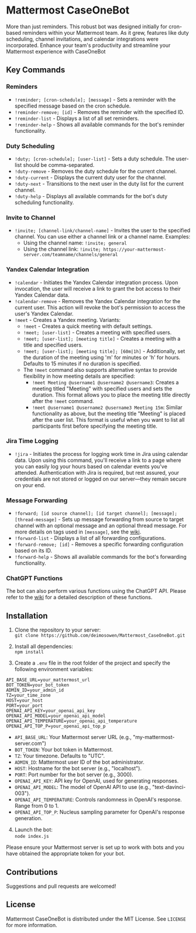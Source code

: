 # Mattermost CaseOneBot

More than just reminders. This robust bot was designed initially for cron-based reminders within your Mattermost team. As it grew, features like duty scheduling, channel invitations, and calendar integrations were incorporated. Enhance your team's productivity and streamline your Mattermost experience with CaseOneBot

## Key Commands

### Reminders
* `!reminder; [cron-schedule]; [message]` - Sets a reminder with the specified message based on the cron schedule.
* `!reminder-remove; [id]` - Removes the reminder with the specified ID.
* `!reminder-list` - Displays a list of all set reminders.
* `!reminder-help` - Shows all available commands for the bot's reminder functionality.

### Duty Scheduling
* `!duty; [cron-schedule]; [user-list]` - Sets a duty schedule. The user-list should be comma-separated.
* `!duty-remove` - Removes the duty schedule for the current channel.
* `!duty-current` - Displays the current duty user for the channel.
* `!duty-next` - Transitions to the next user in the duty list for the current channel.
* `!duty-help` - Displays all available commands for the bot's duty scheduling functionality.

### Invite to Channel
* `!invite; [channel-link/channel-name]` - Invites the user to the specified channel. You can use either a channel link or a channel name.
   Examples:
   - Using the channel name: `!invite; general`
   - Using the channel link: `!invite; https://your-mattermost-server.com/teamname/channels/general`

### Yandex Calendar Integration
* `!calendar` - Initiates the Yandex Calendar integration process. Upon invocation, the user will receive a link to grant the bot access to their Yandex Calendar data.
* `!calendar-remove` - Removes the Yandex Calendar integration for the current user. This action will revoke the bot's permission to access the user's Yandex Calendar.
* `!meet` - Creates a Yandex meeting. Variants:
   - `!meet` - Creates a quick meeting with default settings.
   - `!meet; [user-list]` - Creates a meeting with specified users.
   - `!meet; [user-list]; [meeting title]` - Creates a meeting with a title and specified users.
   - `!meet; [user-list]; [meeting title]; [60m|1h]` - Additionally, set the duration of the meeting using 'm' for minutes or 'h' for hours. Defaults to 15 minutes if no duration is specified.
   -  The `!meet` command also supports alternative syntax to provide flexibility in how meeting details are specified:
      + `!meet Meeting @username1 @username2 @username3`: Creates a meeting titled "Meeting" with specified users and sets the duration. This format allows you to place the meeting title directly after the `!meet` command.
      + `!meet @username1 @username2 @username3 Meeting 15m`: Similar functionality as above, but the meeting title "Meeting" is placed after the user list. This format is useful when you want to list all participants first before specifying the meeting title.

### Jira Time Logging
* `!jira` - Initiates the process for logging work time in Jira using calendar data. Upon using this command, you'll receive a link to a page where you can easily log your hours based on calendar events you've attended. Authentication with Jira is required, but rest assured, your credentials are not stored or logged on our server—they remain secure on your end.

### Message Forwarding
- `!forward; [id source channel]; [id target channel]; [message]; [thread-message]` - Sets up message forwarding from source to target channel with an optional message and an optional thread message. For more details on tags used in `[message]`, see the [wiki](https://github.com/deimosowen/Mattermost_CaseOneBot/wiki/Tags).
- `!forward-list` - Displays a list of all forwarding configurations.
- `!forward-remove; [id]` - Removes a specific forwarding configuration based on its ID.
- `!forward-help` - Shows all available commands for the bot's forwarding functionality.

### ChatGPT Functions
The bot can also perform various functions using the ChatGPT API. Please refer to the [wiki](https://github.com/deimosowen/Mattermost_CaseOneBot/wiki/Functions) for a detailed description of these functions.

## Installation

1. Clone the repository to your server:  
   `git clone https://github.com/deimosowen/Mattermost_CaseOneBot.git`

2. Install all dependencies:  
   `npm install`

3. Create a `.env` file in the root folder of the project and specify the following environment variables:

```
API_BASE_URL=your_mattermost_url
BOT_TOKEN=your_bot_token
ADMIN_ID=your_admin_id
TZ=your_time_zone
HOST=your_host
PORT=your_port
OPENAI_API_KEY=your_openai_api_key
OPENAI_API_MODEL=your_openai_api_model
OPENAI_API_TEMPERATURE=your_openai_api_temperature
OPENAI_API_TOP_P=your_openai_api_top_p
```

- `API_BASE_URL`: Your Mattermost server URL (e.g., "my-mattermost-server.com")
- `BOT_TOKEN`: Your bot token in Mattermost.
- `TZ`: Your timezone. Defaults to "UTC".
- `ADMIN_ID`: Mattermost user ID of the bot administrator.
- `HOST`: Hostname for the bot server (e.g., "localhost").
- `PORT`: Port number for the bot server (e.g., 3000).
- `OPENAI_API_KEY`: API key for OpenAI, used for generating responses.
- `OPENAI_API_MODEL`: The model of OpenAI API to use (e.g., "text-davinci-003").
- `OPENAI_API_TEMPERATURE`: Controls randomness in OpenAI's response. Range from 0 to 1.
- `OPENAI_API_TOP_P`: Nucleus sampling parameter for OpenAI's response generation.

4. Launch the bot:  
   `node index.js`

Please ensure your Mattermost server is set up to work with bots and you have obtained the appropriate token for your bot.

## Contributions

Suggestions and pull requests are welcomed!

## License

Mattermost CaseOneBot is distributed under the MIT License. See `LICENSE` for more information.
